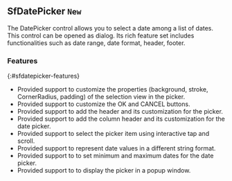 ## SfDatePicker `New`
The DatePicker control allows you to select a date among a list of dates. This control can be opened as dialog. Its rich feature set includes functionalities such as date range, date format, header, footer.

### Features
{:#sfdatepicker-features}

* Provided support to customize the properties (background, stroke, CornerRadius, padding) of the selection view in the picker.
* Provided support to customize the OK and CANCEL buttons.
* Provided support to add the header and its customization for the picker.
* Provided support to add the column header and its customization for the date picker.
* Provided support to select the picker item using interactive tap and scroll. 
* Provided support to represent date values in a different string format.
* Provided support to to set minimum and maximum dates for the date picker.
* Provided support to to display the picker in a popup window.